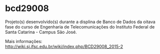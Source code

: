 # bcd29008

Projeto(s) desenvolvido(s) durante a displina de Banco de Dados da oitava fase do curso de Engenharia de Telecomunicações do Instituto Federal de Santa Catarina - Campus São José.

Mais informações: http://wiki.sj.ifsc.edu.br/wiki/index.php/BCD29008_2015-2
